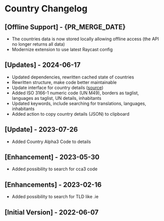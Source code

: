 # Country Changelog

## [Offline Support] - {PR_MERGE_DATE}

- The countries data is now stored locally allowing offline access (the API no longer returns all data)
- Modernize extension to use latest Raycast config

## [Updates] - 2024-06-17

- Updated dependencies, rewritten cached state of countries
- Rewritten structure, make code better maintainable
- Update interface for country details ([source](https://gitlab.com/restcountries/restcountries/-/blob/master/FIELDS.md))
- Added ISO 3166-1 numeric code (UN M49), borders as taglist, languages as taglist, UN details, inhabitants
- Updated keywords, include searching for translations, languages, inhabitants
- Added action to copy country details (JSON) to clipboard

## [Update] - 2023-07-26

- Added Country Alpha3 Code to details

## [Enhancement] - 2023-05-30

- Added possibility to search for cca3 code

## [Enhancements] - 2023-02-16

- Added possibility to search for TLD like .ie

## [Initial Version] - 2022-06-07
